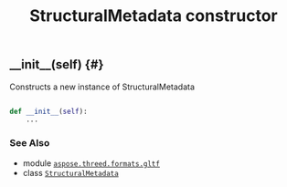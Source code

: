 ﻿---
title: StructuralMetadata constructor
second_title: Aspose.3D for Python via .NET API References
description: 
type: docs
weight: 10
url: /python-net/aspose.threed.formats.gltf/structuralmetadata/__init__/
is_root: false
---

## \_\_init\_\_(self) {#}

Constructs a new instance of StructuralMetadata



```python

def __init__(self):
    ...
```





### See Also
* module [`aspose.threed.formats.gltf`](../../)
* class [`StructuralMetadata`](/3d/python-net/aspose.threed.formats.gltf/structuralmetadata)
